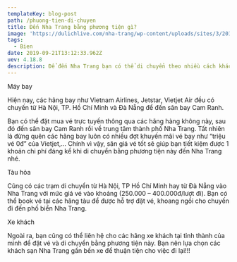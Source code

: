 ```yaml
---
templateKey: blog-post
path: /phuong-tien-di-chuyen
title: Đến Nha Trang bằng phương tiện gì?
image: 'https://dulichlive.com/nha-trang/wp-content/uploads/sites/3/2019/06/Kinh-nghiem-du-lich-Nha-Trang-tu-tuc-gia-re.jpg' 
tags:
  - Bien
date: 2019-09-21T13:12:33.962Z
uev: 4.18.8
description: Để đến Nha Trang bạn có thể di chuyển theo nhiều cách khác nhau, tùy vào túi tiền, quỹ thời gian cũng như sở thích của mỗi người.
---
```


Máy bay

Hiện nay, các hãng bay như Vietnam Airlines, Jetstar, Vietjet Air đều có chuyến từ Hà Nội, TP. Hồ Chí Minh và Đà Nẵng để đến sân bay Cam Ranh.

Bạn có thể đặt mua vé trực tuyến thông qua các hãng hàng không này, sau đó đến sân bay Cam Ranh rồi về trung tâm thành phố Nha Trang. Tất nhiên là đừng quên các hãng bay luôn có nhiều đợt khuyến mãi vé bay như “triệu vé 0đ” của Vietjet,… Chính vì vậy, săn giá vé tốt sẽ giúp bạn tiết kiệm được 1 khoản chi phí đáng kể khi di chuyển bằng phương tiện này đến Nha Trang nhé.

Tàu hỏa

Cũng có các trạm di chuyển từ Hà Nội, TP Hồ Chí Minh hay từ Đà Nẵng vào Nha Trang với mức giá vé vào khoảng (250.000 – 400.000đ/lượt đi). Bạn có thể book vé tại các hãng tàu để được hỗ trợ đặt vé, khoang ngồi cho chuyến đi đến phố biển Nha Trang.


Xe khách

Ngoài ra, bạn cũng có thể liên hệ cho các hãng xe khách tại tỉnh thành của mình để đặt vé và di chuyển bằng phương tiện này. Bạn nên lựa chọn các khách sạn Nha Trang gần bến xe để thuận tiện cho việc đi lại!!!
